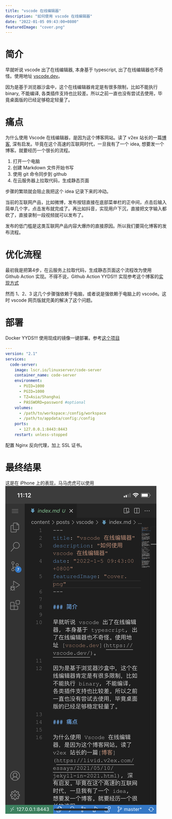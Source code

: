 ```yaml
---
title: "vscode 在线编辑器"
description: "如何使用 vscode 在线编辑器"
date: "2022-01-05 09:43:00+0800"
featuredImage: "cover.png"
---
```


# 简介

早就听说 vscode 出了在线编辑器, 本身基于 typescript, 出了在线编辑器也不奇怪。使用地址 [vscode.dev](https://vscode.dev/)。

因为是基于浏览器沙盒中，这个在线编辑器肯定是有很多限制，比如不能执行 binary, 不能编译, 各类插件支持也比较差。所以之前一直也没有尝试去使用，毕竟桌面版的已经足够稳定轻量了。

# 痛点

为什么使用 Vscode 在线编辑器，是因为这个博客网站。读了 v2ex 站长的一篇[博客](https://livid.v2ex.com/essays/2021/05/10/jekyll-in-2021.html), 深有启发。毕竟在这个高速的互联网时代，一旦我有了一个 idea, 想要发一个博客。就要经历一个很长的流程。

1. 打开一个电脑
2. 创建 Markdown 文件开始书写
3. 使用 git 命令同步到 github
4. 在云服务器上拉取代码，生成静态页面

步骤的繁琐就会阻止我把这个 idea 记录下来的冲动。

当前的互联网产品，比如微博，发布按钮直接在底部菜单栏的正中间，点击后输入简单几个字，点击发布就完成了。再比如抖音，实现用户下沉，直接把文字输入都砍了，直接录制一段视频就可以发布了。

发布的低门槛是这类互联网产品内容大爆炸的直接原因。所以我们要简化博客的发布流程。

# 优化流程

最初我是把第4步，在云服务上拉取代码，生成静态页面这个流程改为使用 Github Action 实现。不得不说，Github Action YYDS!!! 实现参考这个博客的[实现方式](https://github.com/shinoi2/blog/blob/master/.github/workflows/main.yml)

然而 1、2、3 这几个步骤强依赖于电脑，或者说是强依赖于电脑上的 vscode。这时 vscode 网页版就完美的解决了这个问题。

# 部署

Docker YYDS!!! 使用现成的镜像一键部署。参考[这个项目](https://github.com/linuxserver/docker-code-server)

```yaml
---
version: "2.1"
services:
  code-server:
    image: lscr.io/linuxserver/code-server
    container_name: code-server
    environment:
      - PUID=1000
      - PGID=1000
      - TZ=Asia/Shanghai
      - PASSWORD=password #optional
    volumes:
      - /path/to/workspace:/config/workspace
      - /path/to/appdata/config:/config
    ports:
      - 127.0.0.1:8443:8443
    restart: unless-stopped
```
配置 Nginx 反向代理，加上 SSL 证书。

# 最终结果

这是在 iPhone 上的表现，马马虎虎可以使用
![](./iphone.png)
